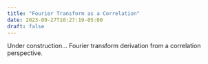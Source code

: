 ```yaml
---
title: "Fourier Transform as a Correlation"
date: 2023-09-27T10:27:19-05:00
draft: false
---
```


Under construction... Fourier transform derivation from a correlation perspective.
